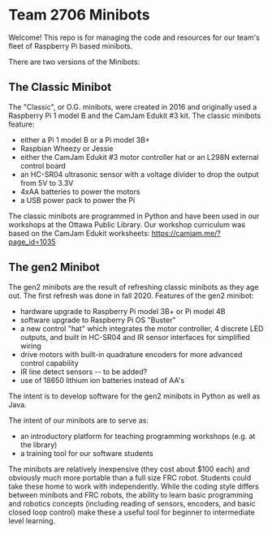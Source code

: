 # Team 2706 Minibots

Welcome! This repo is for managing the code and resources for our team's fleet of Raspberry Pi based minibots.

There are two versions of the Minibots:

## The Classic Minibot

The "Classic", or O.G. minibots, were created in 2016 and originally used a Raspberry Pi 1 model B and the CamJam Edukit #3 kit. The classic minibots feature:
- either a Pi 1 model B or a Pi model 3B+
- Raspbian Wheezy or Jessie
- either the CamJam Edukit #3 motor controller hat or an L298N external control board
- an HC-SR04 ultrasonic sensor with a voltage divider to drop the output from 5V to 3.3V
- 4xAA batteries to power the motors
- a USB power pack to power the Pi

The classic minibots are programmed in Python and have been used in our workshops at the Ottawa Public Library. Our workshop curriculum was based on the CamJam Edukit worksheets: https://camjam.me/?page_id=1035

## The gen2 Minibot

The gen2 minibots are the result of refreshing classic minibots as they age out. The first refresh was done in fall 2020. Features of the gen2 minibot:
- hardware upgrade to Raspberry Pi model 3B+ or Pi model 4B
- software upgrade to Raspberry Pi OS "Buster"
- a new control "hat" which integrates the motor controller, 4 discrete LED outputs, and built in HC-SR04 and IR sensor interfaces for simplified wiring
- drive motors with built-in quadrature encoders for more advanced control capability
- IR line detect sensors -- to be added?
- use of 18650 lithium ion batteries instead of AA's

The intent is to develop software for the gen2 minibots in Python as well as Java.

The intent of our minibots are to serve as:
- an introductory platform for teaching programming workshops (e.g. at the library)
- a training tool for our software students

The minibots are relatively inexpensive (they cost about $100 each) and obviously much more portable than a full size FRC robot. Students could take these home to work with independently. While the coding style differs between minibots and FRC robots, the ability to learn basic programming and robotics concepts (including reading of sensors, encoders, and basic closed loop control) make these a useful tool for beginner to intermediate level learning.
